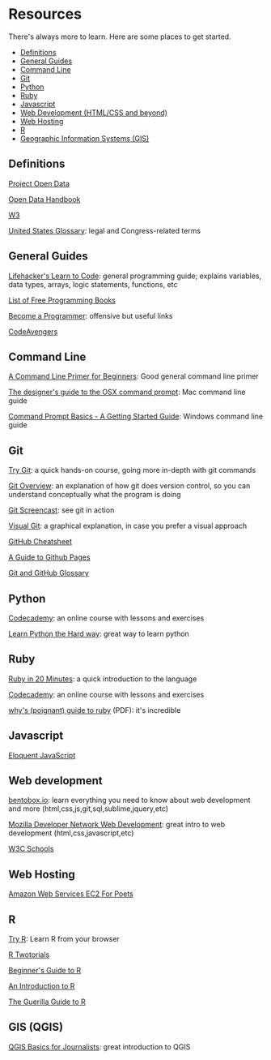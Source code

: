 # Resources

There's always more to learn. Here are some places to get started.

- [Definitions](#definitions)
- [General Guides](#general-guides)
- [Command Line](#command-line)
- [Git](#git)
- [Python](#python)
- [Ruby](#ruby)
- [Javascript](#javascript)
- [Web Development (HTML/CSS and beyond)](#web-development)
- [Web Hosting](#web-hosting)
- [R](#r)
- [Geographic Information Systems (GIS)](#gis-qgis)

## Definitions

[Project Open Data](https://project-open-data.github.io/glossary/)

[Open Data Handbook](http://opendatahandbook.org/en/glossary.html)

[W3](http://www.w3.org/TR/2013/NOTE-ld-glossary-20130627/)

[United States Glossary](https://github.com/unitedstates/glossary/):
legal and Congress-related terms

## General Guides

[Lifehacker's Learn to Code](http://lifehacker.com/5744113/learn-to-code-the-full-beginners-guide):
general programming guide; explains variables, data types, arrays,
logic statements, functions, etc

[List of Free Programming Books](https://github.com/vhf/free-programming-books/blob/master/free-programming-books.md#professional-development)

[Become a Programmer](http://programming-motherfucker.com/become.html):
offensive but useful links

[CodeAvengers](http://www.codeavengers.com/)

## Command Line

[A Command Line Primer for Beginners](http://lifehacker.com/5633909/who-needs-a-mouse-learn-to-use-the-command-line-for-almost-anything):
Good general command line primer

[The designer's guide to the OSX command prompt](http://wiseheartdesign.com/articles/2010/11/12/the-designers-guide-to-the-osx-command-prompt/):
Mac command line guide

[Command Prompt Basics - A Getting Started Guide](http://dosprompt.info/):
Windows command line guide

## Git

[Try Git](https://try.github.io/levels/1/challenges/1): a quick
hands-on course, going more in-depth with git commands

[Git Overview](http://git-scm.com/book/en/Getting-Started-About-Version-Control):
an explanation of how git does version control, so you can understand
conceptually what the program is doing

[Git Screencast](http://vimeo.com/16395537): see git in action

[Visual Git](https://marklodato.github.io/visual-git-guide/index-en.html):
a graphical explanation, in case you prefer a visual approach

[GitHub Cheatsheet](https://github.com/tiimgreen/github-cheat-sheet)

[A Guide to Github Pages](http://www.thinkful.com/learn/a-guide-to-using-github-pages/)

[Git and GitHub Glossary](https://help.github.com/articles/github-glossary/)

## Python

[Codecademy](http://www.codecademy.com/tracks/python): an online
course with lessons and exercises

[Learn Python the Hard way](http://learnpythonthehardway.org/): great
way to learn python

## Ruby

[Ruby in 20 Minutes](https://www.ruby-lang.org/en/documentation/quickstart/):
a quick introduction to the language

[Codecademy](http://www.codecademy.com/tracks/ruby): an online course
with lessons and exercises

[why's (poignant) guide to ruby](http://www.rubyinside.com/media/poignant-guide.pdf)
(PDF): it's incredible

## Javascript

[Eloquent JavaScript](http://eloquentjavascript.net/contents.html)

## Web development

[bentobox.io](http://www.bentobox.io/): learn everything you need to
know about web development and more
(html,css,js,git,sql,sublime,jquery,etc)

[Mozilla Developer Network Web Development](https://developer.mozilla.org/en-US/docs/Web_Development):
great intro to web development (html,css,javascript,etc)

[W3C Schools](http://www.w3schools.com/)

## Web Hosting

[Amazon Web Services EC2 For Poets](http://ec2.forpoets.org/)

## R

[Try R](http://tryr.codeschool.com/): Learn R from your browser

[R Twotorials](http://www.twotorials.com/)

[Beginner's Guide to R](http://www.computerworld.com/s/article/9239625/Beginner_s_guide_to_R_Introduction)

[An Introduction to R](http://cran.r-project.org/doc/manuals/R-intro.pdf)

[The Guerilla Guide to R](http://www.r-bloggers.com/the-guerilla-guide-to-r/)

## GIS (QGIS)

[QGIS Basics for Journalists](http://multimedia.journalism.berkeley.edu/tutorials/qgis-basics-journalists/):
great introduction to QGIS
